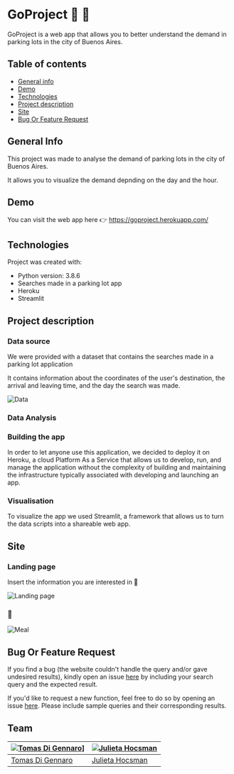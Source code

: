 # GoProject :iphone: :car:

GoProject is a web app that allows you to better understand the demand in parking lots in the city of Buenos Aires.

## Table of contents
* [General info](#general-info)
* [Demo](#demo)
* [Technologies](#technologies)
* [Project description](#project-description)
* [Site](#site)
* [Bug Or Feature Request](#bug-or-feature-request)


## General Info

This project was made to analyse the demand of parking lots in the city of Buenos Aires. 

It allows you to visualize the demand depnding on the day and the hour. 



## Demo

You can visit the web app here :point_right:    https://goproject.herokuapp.com/


## Technologies
Project was created with: 
* Python version: 3.8.6
* Searches made in a parking lot app 
* Heroku
* Streamlit


## Project description

### Data source

We were provided with a dataset that contains the searches made in a parking lot application 

It contains information about the coordinates of the user's destination, the arrival and leaving time, and the day the search was made.

![Data](./images/.png)

### Data Analysis




### Building the app

In order to let anyone use this application, we decided to deploy it on Heroku, a cloud Platform As a Service that allows us to develop, run, and manage the application without the complexity of building and maintaining the infrastructure typically associated with developing and launching an app.


### Visualisation 

To visualize the app we used Streamlit, a framework that allows us to turn the data scripts into a shareable web app. 


## Site
### Landing page
Insert the information you are interested in :pencil:

![Landing page](./images/landingpage.png)

###  📸

![Meal](./images/uploadedphotocake.png)



## Bug Or Feature Request

If you find a bug (the website couldn't handle the query and/or gave undesired results), kindly open an issue [here](https://github.com/julietahocsman/goproject/issues/new) by including your search query and the expected result.

If you'd like to request a new function, feel free to do so by opening an issue [here](https://github.com/julietahocsman/goproject/issues/new). Please include sample queries and their corresponding results.



## Team

[![Tomas Di Gennaro](https://avatars.githubusercontent.com/u/72712108?s=460&u=4fa30b93353b0ca96b50d9cf70b81be90bb8d89e&v=4)](https://github.com/julietahocsman/)]  | [![Julieta Hocsman](https://avatars.githubusercontent.com/u/72712108?s=460&u=4fa30b93353b0ca96b50d9cf70b81be90bb8d89e&v=4)](https://github.com/julietahocsman/) 
---|---|
[Tomas Di Gennaro](https://github.com/julietahocsman) |[Julieta Hocsman](https://github.com/julietahocsman/)
